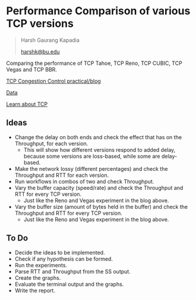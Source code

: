 # Performance Comparison of various TCP versions

> Harsh Gaurang Kapadia
>
> harshk@bu.edu

Comparing the performance of TCP Tahoe, TCP Reno, TCP CUBIC, TCP Vegas and TCP BBR.

[TCP Congestion Control practical/blog](https://witestlab.poly.edu/blog/tcp-congestion-control-basics)

[Data](data)

[Learn about TCP](https://networking.harshkapadia.me/tcp)

## Ideas

-   Change the delay on both ends and check the effect that has on the Throughput, for each version.
    -   This will show how different versions respond to added delay, because some versions are loss-based, while some are delay-based.
-   Make the network lossy (different percentages) and check the Throughput and RTT for each version.
-   Run workflows in combos of two and check Throughput.
-   Vary the buffer capacity (speed/rate) and check the Throughput and RTT for every TCP version.
    -   Just like the Reno and Vegas experiment in the blog above.
-   Vary the buffer size (amount of bytes held in the buffer) and check the Throughput and RTT for every TCP version.
    -   Just like the Reno and Vegas experiment in the blog above.

<!-- ### Simultaneous Throughput

-   Reno vs CUBIC
    -   CUBIC eats up Reno
-   Reno vs Vegas
    -   Reno eats up Vegas
-   Reno vs BBR
    -   No idea
-   CUBIC vs Vegas
    -   CUBIC eats up Vegas
-   CUBIC vs BBR
    -   No idea
-   Vegas vs BBR
    -   No idea

### RTT -->

## To Do

-   Decide the ideas to be implemented.
-   Check if any hypothesis can be formed.
-   Run the experiments.
-   Parse RTT and Throughput from the SS output.
-   Create the graphs.
-   Evaluate the terminal output and the graphs.
-   Write the report.
